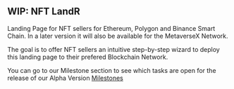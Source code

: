 ## WIP: NFT LandR

Landing Page for NFT sellers for Ethereum, Polygon and Binance Smart Chain. In a later version it will also be available for the MetaverseX Network.

The goal is to offer NFT sellers an intuitive step-by-step wizard to deploy this landing page to their prefered Blockchain Network.

You can go to our Milestone section to see which tasks are open for the release of our Alpha Version [Milestones](https://github.com/pguso/nft-landr/milestone/1)
